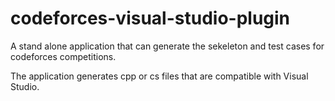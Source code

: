 # codeforces-visual-studio-plugin
A stand alone application that can generate the sekeleton and test cases for codeforces competitions.

The application generates cpp or cs files that are compatible with Visual Studio.
